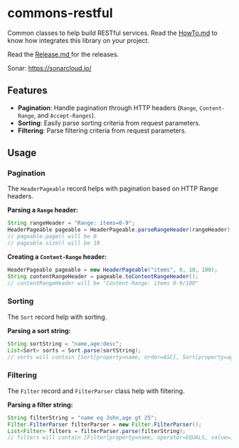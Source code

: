 # commons-restful

Common classes to help build RESTful services. Read the [HowTo.md](HowTo.md) to know how integrates this library on your
project.

Read the [Release.md ](Release.md) for the releases.

Sonar: https://sonarcloud.io/

## Features

* **Pagination**: Handle pagination through HTTP headers (`Range`, `Content-Range`, and `Accept-Ranges`).
* **Sorting**: Easily parse sorting criteria from request parameters.
* **Filtering**: Parse filtering criteria from request parameters.

## Usage

### Pagination

The `HeaderPageable` record helps with pagination based on HTTP Range headers.

**Parsing a `Range` header:**

```java
String rangeHeader = "Range: items=0-9";
HeaderPageable pageable = HeaderPageable.parseRangeHeader(rangeHeader);
// pageable.page() will be 0
// pageable.size() will be 10
```

**Creating a `Content-Range` header:**

```java
HeaderPageable pageable = new HeaderPageable("items", 0, 10, 100);
String contentRangeHeader = pageable.toContentRangeHeader();
// contentRangeHeader will be "Content-Range: items 0-9/100"
```

### Sorting

The `Sort` record help with sorting.

**Parsing a sort string:**

```java
String sortString = "name,age:desc";
List<Sort> sorts = Sort.parse(sortString);
// sorts will contain [Sort[property=name, order=ASC], Sort[property=age, order=DESC]]
```

### Filtering

The `Filter` record and `FilterParser` class help with filtering.

**Parsing a filter string:**

```java
String filterString = "name eq John,age gt 25";
Filter.FilterParser filterParser = new Filter.FilterParser();
List<Filter> filters = filterParser.parse(filterString);
// filters will contain [Filter[property=name, operator=EQUALS, value=John], Filter[property=age, operator=GREATER, value=25]]
```

